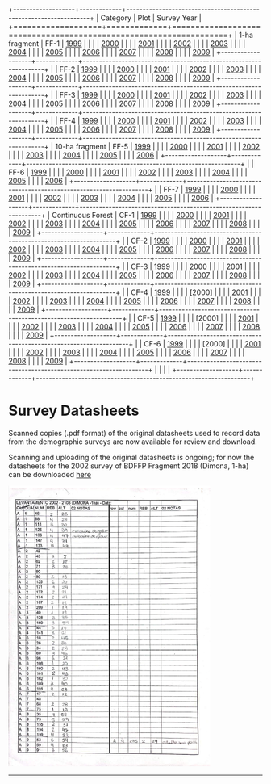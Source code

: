 +-------------------+-------------+------------------------------------------------------------------+
| Category          | Plot        | Survey Year                                                      |
+===================+=============+==================================================================+
| 1-ha fragment     | FF-1        | [1999](../survey_datasheets/frag-one/ff1-2107/ff1-2107-1999.pdf) |
|                   |             | [2000](../survey_datasheets/frag-one/ff1-2107/ff1-2107-2000.pdf) |
|                   |             | [2001](../survey_datasheets/frag-one/ff1-2107/ff1-2107-2001.pdf) |
|                   |             | [2002](../survey_datasheets/frag-one/ff1-2107/ff1-2107-2002.pdf) |
|                   |             | [2003](../survey_datasheets/frag-one/ff1-2107/ff1-2107-2003.pdf) |
|                   |             | [2004](../survey_datasheets/frag-one/ff1-2107/ff1-2107-2004.pdf) |
|                   |             | [2005](../survey_datasheets/frag-one/ff1-2107/ff1-2107-2005.pdf) |
|                   |             | [2006](../survey_datasheets/frag-one/ff1-2107/ff1-2107-2006.pdf) |
|                   |             | [2007](../survey_datasheets/frag-one/ff1-2107/ff1-2107-2007.pdf) |
|                   |             | [2008](../survey_datasheets/frag-one/ff1-2107/ff1-2107-2008.pdf) |
|                   |             | [2009](../survey_datasheets/frag-one/ff1-2107/ff1-2107-2009.pdf) |
+-------------------+-------------+------------------------------------------------------------------+
|                   | FF-2        | [1999](../survey_datasheets/frag-one/ff2-2108/ff2-2108-1999.pdf) |
|                   |             | [2000](../survey_datasheets/frag-one/ff2-2108/ff2-2108-2000.pdf) |
|                   |             | [2001](../survey_datasheets/frag-one/ff2-2108/ff2-2108-2001.pdf) |
|                   |             | [2002](../survey_datasheets/frag-one/ff2-2108/ff2-2108-2002.pdf) |
|                   |             | [2003](../survey_datasheets/frag-one/ff2-2108/ff2-2108-2003.pdf) |
|                   |             | [2004](../survey_datasheets/frag-one/ff2-2108/ff2-2108-2004.pdf) |
|                   |             | [2005](../survey_datasheets/frag-one/ff2-2108/ff2-2108-2005.pdf) |
|                   |             | [2006](../survey_datasheets/frag-one/ff2-2108/ff2-2108-2006.pdf) |
|                   |             | [2007](../survey_datasheets/frag-one/ff2-2108/ff2-2108-2007.pdf) |
|                   |             | [2008](../survey_datasheets/frag-one/ff2-2108/ff2-2108-2008.pdf) |
|                   |             | [2009](../survey_datasheets/frag-one/ff2-2108/ff2-2108-2009.pdf) |
+-------------------+-------------+------------------------------------------------------------------+
|                   | FF-3        | [1999](../survey_datasheets/frag-one/ff3-1104/ff3-1104-1999.pdf) |
|                   |             | [2000](../survey_datasheets/frag-one/ff3-1104/ff3-1104-2000.pdf) |
|                   |             | [2001](../survey_datasheets/frag-one/ff3-1104/ff3-1104-2001.pdf) |
|                   |             | [2002](../survey_datasheets/frag-one/ff3-1104/ff3-1104-2002.pdf) |
|                   |             | [2003](../survey_datasheets/frag-one/ff3-1104/ff3-1104-2003.pdf) |
|                   |             | [2004](../survey_datasheets/frag-one/ff3-1104/ff3-1104-2004.pdf) |
|                   |             | [2005](../survey_datasheets/frag-one/ff3-1104/ff3-1104-2005.pdf) |
|                   |             | [2006](../survey_datasheets/frag-one/ff3-1104/ff3-1104-2006.pdf) |
|                   |             | [2007](../survey_datasheets/frag-one/ff3-1104/ff3-1104-2007.pdf) |
|                   |             | [2008](../survey_datasheets/frag-one/ff3-1104/ff3-1104-2008.pdf) |
|                   |             | [2009](../survey_datasheets/frag-one/ff3-1104/ff3-1104-2009.pdf) |
+-------------------+-------------+------------------------------------------------------------------+
|                   | FF-4        | [1999](../survey_datasheets/frag-one/ff4-1301/ff4-1301-1999.pdf) |
|                   |             | [2000](../survey_datasheets/frag-one/ff4-1301/ff4-1301-2000.pdf) |
|                   |             | [2001](../survey_datasheets/frag-one/ff4-1301/ff4-1301-2001.pdf) |
|                   |             | [2002](../survey_datasheets/frag-one/ff4-1301/ff4-1301-2002.pdf) |
|                   |             | [2003](../survey_datasheets/frag-one/ff4-1301/ff4-1301-2003.pdf) |
|                   |             | [2004](../survey_datasheets/frag-one/ff4-1301/ff4-1301-2004.pdf) |
|                   |             | [2005](../survey_datasheets/frag-one/ff4-1301/ff4-1301-2005.pdf) |
|                   |             | [2006](../survey_datasheets/frag-one/ff4-1301/ff4-1301-2006.pdf) |
|                   |             | [2007](../survey_datasheets/frag-one/ff4-1301/ff4-1301-2007.pdf) |
|                   |             | [2008](../survey_datasheets/frag-one/ff4-1301/ff4-1301-2008.pdf) |
|                   |             | [2009](../survey_datasheets/frag-one/ff4-1301/ff4-1301-2009.pdf) |
+-------------------+-------------+------------------------------------------------------------------+
| 10-ha fragment    | FF-5        | [1999](../survey_datasheets/frag-ten/ff5-2206/ff5-2206-1999.pdf) |
|                   |             | [2000](../survey_datasheets/frag-ten/ff5-2206/ff5-2206-2000.pdf) |
|                   |             | [2001](../survey_datasheets/frag-ten/ff5-2206/ff5-2206-2001.pdf) |
|                   |             | [2002](../survey_datasheets/frag-ten/ff5-2206/ff5-2206-2002.pdf) |
|                   |             | [2003](../survey_datasheets/frag-ten/ff5-2206/ff5-2206-2003.pdf) |
|                   |             | [2004](../survey_datasheets/frag-ten/ff5-2206/ff5-2206-2004.pdf) |
|                   |             | [2005](../survey_datasheets/frag-ten/ff5-2206/ff5-2206-2005.pdf) |
|                   |             | [2006](../survey_datasheets/frag-ten/ff5-2206/ff5-2206-2006.pdf) |
+-------------------+-------------+------------------------------------------------------------------+
|                   | FF-6        | [1999](../survey_datasheets/frag-ten/ff6-1202/ff6-1202-1999.pdf) |
|                   |             | [2000](../survey_datasheets/frag-ten/ff6-1202/ff6-1202-2000.pdf) |
|                   |             | [2001](../survey_datasheets/frag-ten/ff6-1202/ff6-1202-2001.pdf) |
|                   |             | [2002](../survey_datasheets/frag-ten/ff6-1202/ff6-1202-2002.pdf) |
|                   |             | [2003](../survey_datasheets/frag-ten/ff6-1202/ff6-1202-2003.pdf) |
|                   |             | [2004](../survey_datasheets/frag-ten/ff6-1202/ff6-1202-2004.pdf) |
|                   |             | [2005](../survey_datasheets/frag-ten/ff6-1202/ff6-1202-2005.pdf) |
|                   |             | [2006](../survey_datasheets/frag-ten/ff6-1202/ff6-1202-2006.pdf) |
+-------------------+-------------+------------------------------------------------------------------+
|                   | FF-7        | [1999](../survey_datasheets/frag-ten/ff7-3209/ff7-3209-1999.pdf) |
|                   |             | [2000](../survey_datasheets/frag-ten/ff7-3209/ff7-3209-2000.pdf) |
|                   |             | [2001](../survey_datasheets/frag-ten/ff7-3209/ff7-3209-2001.pdf) |
|                   |             | [2002](../survey_datasheets/frag-ten/ff7-3209/ff7-3209-2002.pdf) |
|                   |             | [2003](../survey_datasheets/frag-ten/ff7-3209/ff7-3209-2003.pdf) |
|                   |             | [2004](../survey_datasheets/frag-ten/ff7-3209/ff7-3209-2004.pdf) |
|                   |             | [2005](../survey_datasheets/frag-ten/ff7-3209/ff7-3209-2005.pdf) |
|                   |             | [2006](../survey_datasheets/frag-ten/ff7-3209/ff7-3209-2006.pdf) |
+-------------------+-------------+------------------------------------------------------------------+
| Continuous Forest | CF-1        | [1999](../survey_datasheets/forest/cf1-1301/cf1-1301-1999.pdf)   |
|                   |             | [2000](../survey_datasheets/forest/cf1-1301/cf1-1301-2000.pdf)   |
|                   |             | [2001](../survey_datasheets/forest/cf1-1301/cf1-1301-2001.pdf)   |
|                   |             | [2002](../survey_datasheets/forest/cf1-1301/cf1-1301-2002.pdf)   |
|                   |             | [2003](../survey_datasheets/forest/cf1-1301/cf1-1301-2003.pdf)   |
|                   |             | [2004](../survey_datasheets/forest/cf1-1301/cf1-1301-2004.pdf)   |
|                   |             | [2005](../survey_datasheets/forest/cf1-1301/cf1-1301-2005.pdf)   |
|                   |             | [2006](../survey_datasheets/forest/cf1-1301/cf1-1301-2006.pdf)   |
|                   |             | [2007](../survey_datasheets/forest/cf1-1301/cf1-1301-2007.pdf)   |
|                   |             | [2008](../survey_datasheets/forest/cf1-1301/cf1-1301-2008.pdf)   |
|                   |             | [2009](../survey_datasheets/forest/cf1-1301/cf1-1301-2009.pdf)   |
+-------------------+-------------+------------------------------------------------------------------+
|                   | CF-2        | [1999](../survey_datasheets/forest/cf2-1501/cf2-1501-1999.pdf)   |
|                   |             | [2000](../survey_datasheets/forest/cf2-1501/cf2-1501-2000.pdf)   |
|                   |             | [2001](../survey_datasheets/forest/cf2-1501/cf2-1501-2001.pdf)   |
|                   |             | [2002](../survey_datasheets/forest/cf2-1501/cf2-1501-2002.pdf)   |
|                   |             | [2003](../survey_datasheets/forest/cf2-1501/cf2-1501-2003.pdf)   |
|                   |             | [2004](../survey_datasheets/forest/cf2-1501/cf2-1501-2004.pdf)   |
|                   |             | [2005](../survey_datasheets/forest/cf2-1501/cf2-1501-2005.pdf)   |
|                   |             | [2006](../survey_datasheets/forest/cf2-1501/cf2-1501-2006.pdf)   |
|                   |             | [2007](../survey_datasheets/forest/cf2-1501/cf2-1501-2007.pdf)   |
|                   |             | [2008](../survey_datasheets/forest/cf2-1501/cf2-1501-2008.pdf)   |
|                   |             | [2009](../survey_datasheets/forest/cf2-1501/cf2-1501-2009.pdf)   |
+-------------------+-------------+------------------------------------------------------------------+
|                   | CF-3        | [1999](../survey_datasheets/forest/cf3-1501/cf3-1501-1999.pdf)   |
|                   |             | [2000](../survey_datasheets/forest/cf3-1501/cf3-1501-2000.pdf)   |
|                   |             | [2001](../survey_datasheets/forest/cf3-1501/cf3-1501-2001.pdf)   |
|                   |             | [2002](../survey_datasheets/forest/cf3-1501/cf3-1501-2002.pdf)   |
|                   |             | [2003](../survey_datasheets/forest/cf3-1501/cf3-1501-2003.pdf)   |
|                   |             | [2004](../survey_datasheets/forest/cf3-1501/cf3-1501-2004.pdf)   |
|                   |             | [2005](../survey_datasheets/forest/cf3-1501/cf3-1501-2005.pdf)   |
|                   |             | [2006](../survey_datasheets/forest/cf3-1501/cf3-1501-2006.pdf)   |
|                   |             | [2007](../survey_datasheets/forest/cf3-1501/cf3-1501-2007.pdf)   |
|                   |             | [2008](../survey_datasheets/forest/cf3-1501/cf3-1501-2008.pdf)   |
|                   |             | [2009](../survey_datasheets/forest/cf3-1501/cf3-1501-2009.pdf)   |
+-------------------+-------------+------------------------------------------------------------------+
|                   | CF-4        | [1999](../survey_datasheets/forest/cf4-dimona/cf4-dim-1999.pdf)  |
|                   |             | [2000]                                                           |
|                   |             | [2001](../survey_datasheets/forest/cf4-dimona/cf4-dim-2001.pdf)  |
|                   |             | [2002](../survey_datasheets/forest/cf4-dimona/cf4-dim-2002.pdf)  |
|                   |             | [2003](../survey_datasheets/forest/cf4-dimona/cf4-dim-2003.pdf)  |
|                   |             | [2004](../survey_datasheets/forest/cf4-dimona/cf4-dim-2004.pdf)  |
|                   |             | [2005](../survey_datasheets/forest/cf4-dimona/cf4-dim-2005.pdf)  |
|                   |             | [2006](../survey_datasheets/forest/cf4-dimona/cf4-dim-2006.pdf)  |
|                   |             | [2007](../survey_datasheets/forest/cf4-dimona/cf4-dim-2007.pdf)  |
|                   |             | [2008](../survey_datasheets/forest/cf4-dimona/cf4-dim-2008.pdf)  |
|                   |             | [2009](../survey_datasheets/forest/cf4-dimona/cf4-dim-2009.pdf)  |
+-------------------+-------------+------------------------------------------------------------------+
|                   | CF-5        | [1999](../survey_datasheets/forest/cf5-portoalegre/cf5-pa-1999.pdf)   |
|                   |             | [2000]                                                           |
|                   |             | [2001](../survey_datasheets/forest/cf5-portoalegre/cf5-pa-2001.pdf)   |
|                   |             | [2002](../survey_datasheets/forest/cf5-portoalegre/cf5-pa-2002.pdf)   |
|                   |             | [2003](../survey_datasheets/forest/cf5-portoalegre/cf5-pa-2003.pdf)   |
|                   |             | [2004](../survey_datasheets/forest/cf5-portoalegre/cf5-pa-2004.pdf)   |
|                   |             | [2005](../survey_datasheets/forest/cf5-portoalegre/cf5-pa-2005.pdf)   |
|                   |             | [2006](../survey_datasheets/forest/cf5-portoalegre/cf5-pa-2006.pdf)   |
|                   |             | [2007](../survey_datasheets/forest/cf5-portoalegre/cf5-pa-2007.pdf)   |
|                   |             | [2008](../survey_datasheets/forest/cf5-portoalegre/cf5-pa-2008.pdf)   |
|                   |             | [2009](../survey_datasheets/forest/cf5-portoalegre/cf5-pa-2009.pdf)   |
+-------------------+-------------+------------------------------------------------------------------+
|                   | CF-6        | [1999](../survey_datasheets/forest/cf6-cabofrio/cf6-cf-1999.pdf)   |
|                   |             | [2000]                                                           |
|                   |             | [2001](../survey_datasheets/forest/cf6-cabofrio/cf6-cf-2001.pdf)   |
|                   |             | [2002](../survey_datasheets/forest/cf6-cabofrio/cf6-cf-2002.pdf)   |
|                   |             | [2003](../survey_datasheets/forest/cf6-cabofrio/cf6-cf-2003.pdf)   |
|                   |             | [2004](../survey_datasheets/forest/cf6-cabofrio/cf6-cf-2004.pdf)   |
|                   |             | [2005](../survey_datasheets/forest/cf6-cabofrio/cf6-cf-2005.pdf)   |
|                   |             | [2006](../survey_datasheets/forest/cf6-cabofrio/cf6-cf-2006.pdf)   |
|                   |             | [2007](../survey_datasheets/forest/cf6-cabofrio/cf6-cf-2007.pdf)   |
|                   |             | [2008](../survey_datasheets/forest/cf6-cabofrio/cf6-cf-2008.pdf)   |
|                   |             | [2009](../survey_datasheets/forest/cf6-cabofrio/cf6-cf-2009.pdf)   |
+-------------------+-------------+------------------------------------------------------------------+
|                   |             |                                                                  |
+-------------------+-------------+------------------------------------------------------------------+

# Survey Datasheets

Scanned copies (.pdf format) of the original datasheets used to record data from the demographic surveys are now available for review and download.

Scanning and uploading of the original datasheets is ongoing; for now the datasheets for the 2002 survey of BDFFP Fragment 2018 (Dimona, 1-ha) can be downloaded [here](../survey_datasheets//Dimona1_2108_2002-compressed.pdf)

<img src="../survey_datasheets/dimona_2108_2002.png" width="400px"/>

------------------------------------------------------------------------
